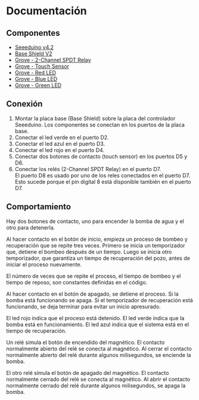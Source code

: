 # Documentación

## Componentes

- [Seeeduino v4.2](https://wiki.seeedstudio.com/Seeeduino_v4.2/)
- [Base Shield V2](https://wiki.seeedstudio.com/Base_Shield_V2/)
- [Grove - 2-Channel SPDT Relay](https://wiki.seeedstudio.com/Grove-2-Channel_SPDT_Relay/)
- [Grove - Touch Sensor](https://wiki.seeedstudio.com/Grove-Touch_Sensor/)
- [Grove - Red LED](https://wiki.seeedstudio.com/Grove-Red_LED/)
- [Grove - Blue LED](https://www.seeedstudio.com/Grove-Blue-LED.html)
- [Grove - Green LED](https://www.seeedstudio.com/Grove-Green-LED.html)

## Conexión

1. Montar la placa base (Base Shield) sobre la placa del controlador Seeeduino.
   Los componentes se conectan en los puertos de la placa base.
2. Conectar el led verde en el puerto D2.
3. Conectar el led azul en el puerto D3.
4. Conectar el led rojo en el puerto D4.
5. Conectar dos botones de contacto (touch sensor) en los puertos D5 y D6.
6. Conectar los relés (2-Channel SPDT Relay) en el puerto D7.  
   El puerto D8 es usado por uno de los reles conectados en el puerto D7.  
   Esto sucede porque el pin digital 8 está disponible también en el puerto D7.

## Comportamiento

Hay dos botones de contacto, uno para encender la bomba de agua y el otro 
para detenerla.

Al hacer contacto en el botón de inicio, 
empieza un proceso de bombeo y recuperación que se repite tres veces.
Primero se inicia un temporizador que, detiene el bombeo después de un
tiempo. Luego se inicia otro temporizador,
que garantiza un tiempo de recuperación del pozo, 
antes de iniciar el proceso nuevamente.

El número de veces que se repite el proceso, el tiempo de bombeo
y el tiempo de reposo, son constantes definidas en el código.

Al hacer contacto en el botón de apagado, se detiene el proceso.
Si la bomba está funcionando se apaga. Si el temporizador de recuperación
está funcionando, se deja terminar para evitar un inicio apresurado.

El led rojo indica que el proceso está detenido. El led verde indica que la 
bomba está en funcionamiento. El led azul indica que el sistema está en el tiempo
de recuperación.

Un relé simula el botón de encendido del magnético. El contacto normalmente abierto
del relé se conecta al magnético. Al cerrar el contacto normalmente
abierto del relé durante algunos milisegundos, se enciende la bomba.

El otro relé simula el botón de apagado del magnético.
El contacto normalmente cerrado del relé se conecta al magnético.
Al abrir el contacto normalmente cerrado del relé durante
algunos milisegundos, se apaga la bomba.


